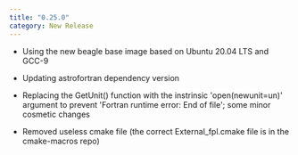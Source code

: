 ```yaml
---
title: "0.25.0"
category: New Release
---
```

  - Using the new beagle base image based on Ubuntu 20.04 LTS and GCC-9

  - Updating astrofortran dependency version

  - Replacing the GetUnit() function with the instrinsic 'open(newunit=un)' argument to prevent 'Fortran runtime error: End of file'; some minor cosmetic changes

  - Removed useless cmake file (the correct External_fpl.cmake file is in the cmake-macros repo)



